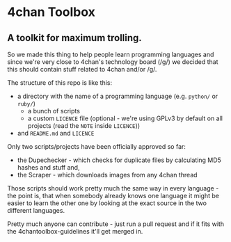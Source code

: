 # 4chan Toolbox
## A toolkit for maximum trolling.

So we made this thing to help people learn programming languages and since
we\'re very close to 4chan\'s technology board (/g/) we decided that this should
contain stuff related to 4chan and/or /g/.

The structure of this repo is like this:

- a directory with the name of a programming language (e.g. `python/` or `ruby/`)
  - a bunch of scripts
  - a custom `LICENCE` file (optional - we're using GPLv3 by default on all projects (read the `NOTE` inside `LICENCE`))
- and `README.md` and `LICENCE`
  
Only two scripts/projects have been officially approved so far:

- the Dupechecker - which checks for duplicate files by calculating MD5 hashes and stuff and,
- the Scraper - which downloads images from any 4chan thread 

Those scripts should work pretty much the same way in every language - the point
is, that when somebody already knows one language it might be easier to learn the
other one by looking at the exact source in the two different languages.

Pretty much anyone can contribute - just run a pull request and if it fits with
the 4chantoolbox-guidelines it'll get merged in.
